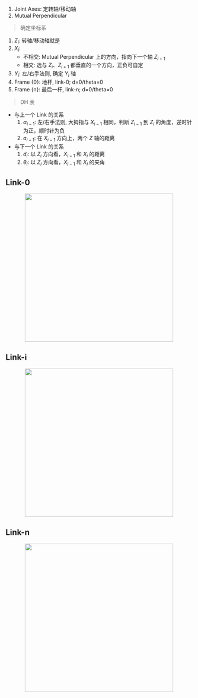 &emsp;

1. Joint Axes: 定转轴/移动轴
2. Mutual Perpendicular
&emsp;
>确定坐标系
1. $Z_i$: 转轴/移动轴就是
2. $X_i$: 
   - 不相交: Mutual Perpendicular 上的方向，指向下一个轴 $Z_{i+1}$
   - 相交: 选与 $Z_{i}$、$Z_{i+1}$ 都垂直的一个方向，正负可自定
3. $Y_i$: 左/右手法则, 确定 $Y_i$ 轴
4. Frame {0}: 地杆, link-0; d=0/theta=0
5. Frame {n}: 最后一杆, link-n; d=0/theta=0

>DH 表
- 与上一个 Link 的关系
  1. $\alpha_{i-1}$: 左/右手法则, 大拇指与 $X_{i-1}$ 相同，判断 $Z_{i-1}$ 到 $Z_{i}$ 的角度，逆时针为正，顺时针为负
  2.  $a_{i-1}$: 在 $X_{i-1}$ 方向上，两个 $Z$ 轴的距离
- 与下一个 Link 的关系
  1. $d_i$: 以 $Z_i$ 方向看，$X_{i-1}$ 和 $X_{i}$ 的距离
  2. $\theta_i$: 以 $Z_i$ 方向看，$X_{i-1}$ 和 $X_{i}$ 的夹角




## Link-0

<div align=center>
    <image src="imgs/3.3.link-0.png" width=400>
</div>


## Link-i
<div align=center>
    <image src="imgs/3.3.link-i.png" width=400>
</div>



## Link-n

<div align=center>
    <image src="imgs/3.3.link-n.png" width=400>
</div>